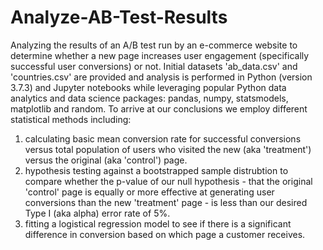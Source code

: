 # Analyze-AB-Test-Results
Analyzing the results of an A/B test run by an e-commerce website to determine whether a new page increases user engagement (specifically successful user conversions) or not.  Initial datasets 'ab_data.csv' and 'countries.csv' are provided and analysis is performed in Python (version 3.7.3) and Jupyter notebooks while leveraging popular Python data analytics and data science packages: pandas, numpy, statsmodels, matplotlib and random. 
To arrive at our conclusions we employ different statistical methods including: 
1) calculating basic mean conversion rate for successful conversions versus total population of users who visited the new (aka 'treatment') versus the original (aka 'control') page.
2) hypothesis testing against a bootstrapped sample distrubtion to compare whether the p-value of our null hypothesis - that the original 'control' page is equally or more effective at generating user conversions than the new 'treatment' page - is less than our desired Type I (aka alpha) error rate of 5%. 
3) fitting a logistical regression model to see if there is a significant difference in conversion based on which page a customer receives.

